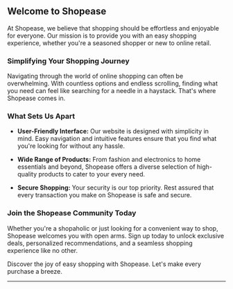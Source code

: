 ## Welcome to Shopease

At Shopease, we believe that shopping should be effortless and enjoyable for everyone. Our mission is to provide you with an easy shopping experience, whether you're a seasoned shopper or new to online retail.

### Simplifying Your Shopping Journey

Navigating through the world of online shopping can often be overwhelming. With countless options and endless scrolling, finding what you need can feel like searching for a needle in a haystack. That's where Shopease comes in. 

### What Sets Us Apart

- **User-Friendly Interface:** Our website is designed with simplicity in mind. Easy navigation and intuitive features ensure that you find what you're looking for without any hassle.
  
- **Wide Range of Products:** From fashion and electronics to home essentials and beyond, Shopease offers a diverse selection of high-quality products to cater to your every need.

- **Secure Shopping:** Your security is our top priority. Rest assured that every transaction you make on Shopease is safe and secure.

### Join the Shopease Community Today

Whether you're a shopaholic or just looking for a convenient way to shop, Shopease welcomes you with open arms. Sign up today to unlock exclusive deals, personalized recommendations, and a seamless shopping experience like no other.

Discover the joy of easy shopping with Shopease. Let's make every purchase a breeze.

---

